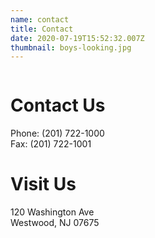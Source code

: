 ```yaml
---
name: contact
title: Contact
date: 2020-07-19T15:52:32.007Z
thumbnail: boys-looking.jpg
---
```


<div class="row">
  <div class="column medium-6">
    <h1>Contact Us</h1>
    Phone: (201) 722-1000<br>
    Fax: (201) 722-1001

  </div>
  <div class="column medium-6">
    <h1>Visit Us</h1>
    120 Washington Ave<br>
    Westwood, NJ 07675<br><br><br>
    <div id="map" style="width:100%;height:350px;"></div>
  </div>
</div>

<script>
  var drawMap = function(){
    var latlng = {lat: 40.9926178, lng: -74.0365862};
    var map = new google.maps.Map(document.getElementById('map'), {
      zoom: 13,
      center: latlng,
      streetViewControl: false,
      mapTypeControl: false,
      styles: [{
        "featureType": "landscape.natural.terrain",
        "stylers": [{ "visibility": "on" }]
      }]
    });
    var marker = new google.maps.Marker({
      position: latlng,
      map: map
    });
  }
</script>

<script async defer src="//maps.googleapis.com/maps/api/js?v=3&libraries=places&callback=drawMap&key=AIzaSyD-wn1GNk7-ILhN23ZTBHacnT3T3WQRzY4"></script>